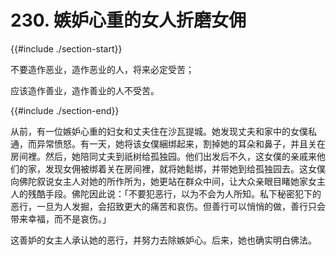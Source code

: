 # 230. 嫉妒心重的女人折磨女佣
{{#include ./section-start}}

不要造作恶业，造作恶业的人，将来必定受苦；

应该造作善业，造作善业的人不受苦。

{{#include ./section-end}}

从前，有一位嫉妒心重的妇女和丈夫住在沙瓦提城。她发现丈夫和家中的女僕私通，而异常愤怒。有一天，她将该女僕綑绑起来，割掉她的耳朵和鼻子，并且关在房间裡。然后，她陪同丈夫到祇树给孤独园。他们出发后不久，这女僕的亲戚来他们的家，发现女佣被绑着关在房间裡，就将她鬆绑，并带她到给孤独园去。这女僕向佛陀叙说女主人对她的所作所为，她更站在群众中间，让大众亲眼目睹她家女主人的残酷手段。佛陀因此说：「不要犯恶行，以为不会为人所知。私下秘密犯下的恶行，一旦为人发掘，会招致更大的痛苦和哀伤。但善行可以悄悄的做，善行只会带来幸福，而不是哀伤。」

这善妒的女主人承认她的恶行，并努力去除嫉妒心。后来，她也确实明白佛法。

